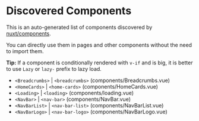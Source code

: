 # Discovered Components

This is an auto-generated list of components discovered by [nuxt/components](https://github.com/nuxt/components).

You can directly use them in pages and other components without the need to import them.

**Tip:** If a component is conditionally rendered with `v-if` and is big, it is better to use `Lazy` or `lazy-` prefix to lazy load.

- `<Breadcrumbs>` | `<breadcrumbs>` (components/Breadcrumbs.vue)
- `<HomeCards>` | `<home-cards>` (components/HomeCards.vue)
- `<Loading>` | `<loading>` (components/loading.vue)
- `<NavBar>` | `<nav-bar>` (components/NavBar.vue)
- `<NavBarList>` | `<nav-bar-list>` (components/NavBarList.vue)
- `<NavBarLogo>` | `<nav-bar-logo>` (components/NavBarLogo.vue)
